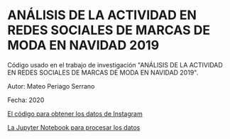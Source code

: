 # ANÁLISIS DE LA ACTIVIDAD EN REDES SOCIALES DE MARCAS DE MODA EN NAVIDAD 2019

Código usado en el trabajo de investigación "ANÁLISIS DE LA ACTIVIDAD EN REDES SOCIALES DE MARCAS DE MODA EN NAVIDAD 2019".

Autor: Mateo Periago Serrano

Fecha: 2020

[El código para obtener los datos de Instagram](bunseki_scraper.py)

[La Jupyter Notebook para procesar los datos](Investigación.ipynb)
